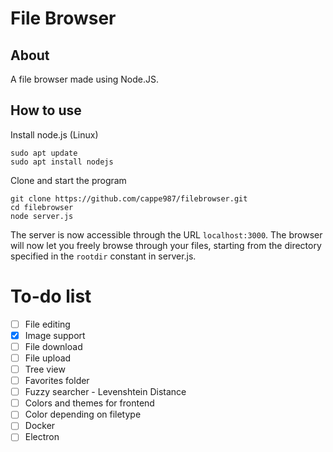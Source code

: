 # File Browser
## About
A file browser made using Node.JS.

## How to use
Install node.js (Linux)
```
sudo apt update
sudo apt install nodejs
```
Clone and start the program
```
git clone https://github.com/cappe987/filebrowser.git
cd filebrowser
node server.js
```
The server is now accessible through the URL `localhost:3000`. The browser will now let you freely browse through your files, starting from the directory specified in the `rootdir` constant in server.js.

# To-do list
- [ ] File editing
- [X] Image support
- [ ] File download
- [ ] File upload
- [ ] Tree view
- [ ] Favorites folder
- [ ] Fuzzy searcher - Levenshtein Distance
- [ ] Colors and themes for frontend 
- [ ] Color depending on filetype 
- [ ] Docker
- [ ] Electron

